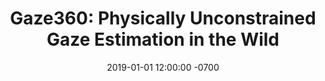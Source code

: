 ---
acknowlegement: ''
authors: Petr Kellnhofer*, Adrià Recasens*, Simon Stent, Wojciech Matusik, and Antonio Torralba
featured_image: assets/images/gaze360_itok=TtVJ_I8b.png
layout: publication
project_website: http://gaze360.csail.mit.edu/
publication: ICCV 2019
date: 2019-01-01 12:00:00 -0700
publication_link: assets/files/iccv2019_gaze360.pdf
title: 'Gaze360: Physically Unconstrained Gaze Estimation in the Wild'
---